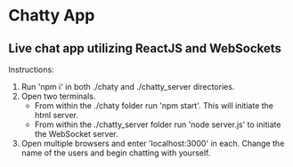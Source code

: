 # Chatty App


## Live chat app utilizing ReactJS and WebSockets


Instructions:
 1. Run 'npm i' in both ./chaty and ./chatty_server directories.
 2. Open two terminals. 
    - From within the  ./chaty folder run 'npm start'. This will initiate the html server.
    - From within the ./chatty_server folder run 'node server.js' to initiate the WebSocket server.
 3. Open multiple browsers and enter 'localhost:3000' in each. Change the name of the users and begin chatting with yourself.    

